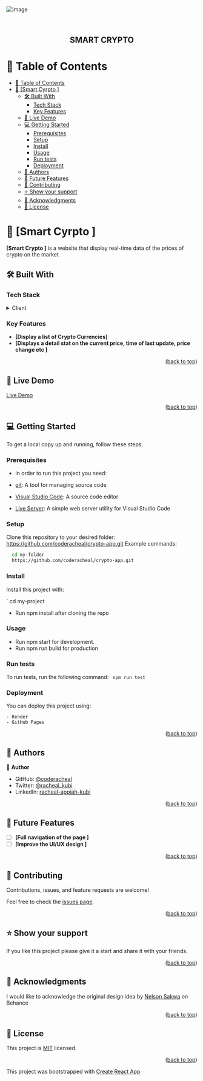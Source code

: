 ![image](https://user-images.githubusercontent.com/97846040/227732241-00403464-c964-493a-9f53-f7a2f34441f5.png)


<a name="readme-top"></a>


<div align="center">
  <br/>

  <h2><b>SMART CRYPTO</b></h2>

</div>


# 📗 Table of Contents

- [📗 Table of Contents](#-table-of-contents)
- [📖 \[Smart Cyrpto \] ](#-smart-cyrpto--)
  - [🛠 Built With ](#-built-with-)
    - [Tech Stack ](#tech-stack-)
    - [Key Features ](#key-features-)
  - [🚀 Live Demo ](#-live-demo-)
  - [💻 Getting Started ](#-getting-started-)
    - [Prerequisites](#prerequisites)
    - [Setup](#setup)
    - [Install](#install)
    - [Usage](#usage)
    - [Run tests](#run-tests)
    - [Deployment](#deployment)
  - [👥 Authors ](#-authors-)
  - [🔭 Future Features ](#-future-features-)
  - [🤝 Contributing ](#-contributing-)
  - [⭐️ Show your support ](#️-show-your-support-)
  - [🙏 Acknowledgments ](#-acknowledgments-)
  - [📝 License ](#-license-)

# 📖 [Smart Cyrpto ] <a name="about-project"></a>
**[Smart Crypto ]** is  a website that display real-time data of the prices of crypto on the market

## 🛠 Built With <a name="built-with"></a>

### Tech Stack <a name="tech-stack"></a>

<details>
  <summary>Client</summary>
  <ul>
    <li><a href="#">REACT JS </a></li>

    <li><a href="#">JSX</a></li>
     <li><a href="#">Js</a></li>
  </ul>
</details>



### Key Features <a name="key-features"></a>


- **[Display a list of Crypto Currencies]**
- **[Displays a detail stat on the current price, time of last update, price change etc  ]**

<p align="right">(<a href="#readme-top">back to top</a>)</p>

## 🚀 Live Demo <a name="live-demo"></a>
[Live Demo](https://smart-crypto-56es.onrender.com/)

<p align="right">(<a href="#readme-top">back to top</a>)</p>

## 💻 Getting Started <a name="getting-started"></a>

To get a local copy up and running, follow these steps.

### Prerequisites

- In order to run this project you need:

- [git](https://git-scm.com/downloads): A tool for managing source code
- [Visual Studio Code](https://code.visualstudio.com/): A source code editor
- [Live Server](https://marketplace.visualstudio.com/items?itemName=ritwickdey.LiveServer): A simple web server utility for Visual Studio Code

### Setup

Clone this repository to your desired folder:
https://github.com/coderacheal/crypto-app.git
 Example commands:

```sh
  cd my-folder
  https://github.com/coderacheal/crypto-app.git
```

### Install

Install this project with:

` cd my-project
  - Run npm install after cloning the repo

### Usage

- Run npm start for development. 
- Run npm run build for production


### Run tests

To run tests, run the following command:
` npm run test`


### Deployment

You can deploy this project using:

    - Render
    - GitHub Pages

<p align="right">(<a href="#readme-top">back to top</a>)</p>

## 👥 Authors <a name="authors"></a>

👤 **Author**

- GitHub: [@coderacheal](https://github.com/coderacheal)
- Twitter: [@racheal_kubi](https://www.twitter.com/racheal_kubi)
- LinkedIn: [racheal-appiah-kubi](https://www.linkedin.com/in/racheal-appiah-kubi/)


<p align="right">(<a href="#readme-top">back to top</a>)</p>

## 🔭 Future Features <a name="future-features"></a>

- [ ] **[Full navigation of the page ]**
- [ ] **[Improve the UI/UX design  ]**

<p align="right">(<a href="#readme-top">back to top</a>)</p>

## 🤝 Contributing <a name="contributing"></a>

Contributions, issues, and feature requests are welcome!

Feel free to check the [issues page](../../issues/).

<p align="right">(<a href="#readme-top">back to top</a>)</p>

## ⭐️ Show your support <a name="support"></a>

If you like this project please give it a start and share it with your friends. 

<p align="right">(<a href="#readme-top">back to top</a>)</p>

## 🙏 Acknowledgments <a name="acknowledgements"></a>

I would like to acknowledge the original design idea by [Nelson Sakwa](https://www.microverse.org/) on Behance


<p align="right">(<a href="#readme-top">back to top</a>)</p>

## 📝 License <a name="license"></a>

This project is [MIT](./LICENSE) licensed.

<p align="right">(<a href="#readme-top">back to top</a>)</p>

This project was bootstrapped with [Create React App](https://github.com/facebook/create-react-app)

